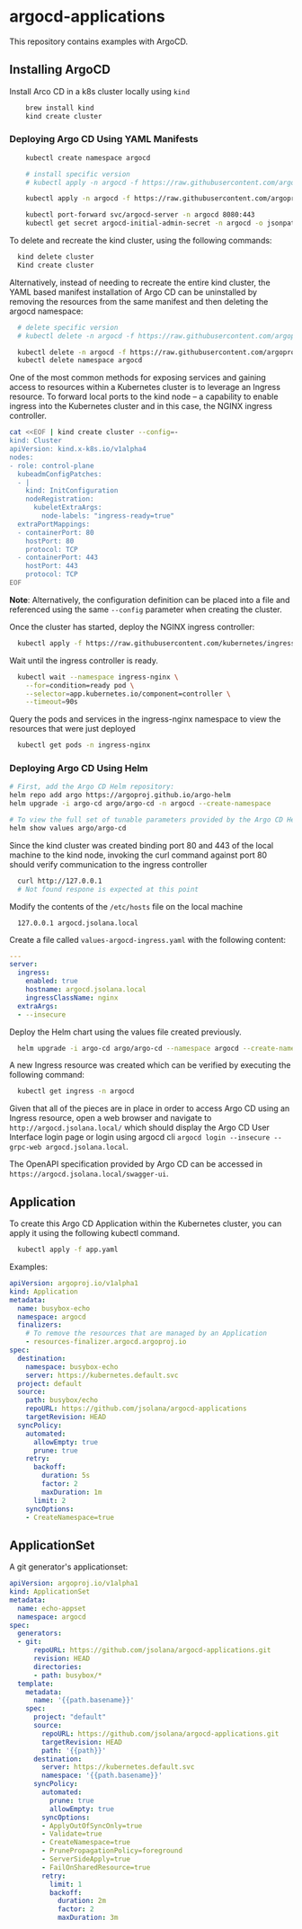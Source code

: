 # argocd-applications

This repository contains examples with ArgoCD.

## Installing ArgoCD

Install Arco CD in a k8s cluster locally using `kind`

```bash
    brew install kind
    kind create cluster
```

### Deploying Argo CD Using YAML Manifests

```bash
    kubectl create namespace argocd

    # install specific version
    # kubectl apply -n argocd -f https://raw.githubusercontent.com/argoproj/argo-cd/v2.12.0-rc2/manifests/install.yaml

    kubectl apply -n argocd -f https://raw.githubusercontent.com/argoproj/argo-cd/stable/manifests/install.yaml

    kubectl port-forward svc/argocd-server -n argocd 8080:443
    kubectl get secret argocd-initial-admin-secret -n argocd -o jsonpath='{.data.password}' | base64 -d

```

To delete and recreate the kind cluster, using the following commands:

```bash
  kind delete cluster
  Kind create cluster
```

Alternatively, instead of needing to recreate the entire kind cluster, the YAML based manifest installation of Argo CD can be uninstalled by removing the resources from the same manifest and then deleting the argocd namespace:

```bash
  # delete specific version
  # kubectl delete -n argocd -f https://raw.githubusercontent.com/argoproj/argo-cd/v2.12.0-rc2/manifests/install.yaml

  kubectl delete -n argocd -f https://raw.githubusercontent.com/argoproj/argo-cd/stable/manifests/install.yaml
  kubectl delete namespace argocd
```

One of the most common methods for exposing services and gaining access to resources within a Kubernetes cluster is to leverage an Ingress resource. To forward local ports to the kind node – a capability to enable ingress into the Kubernetes cluster and in this case, the NGINX ingress controller.

```bash
cat <<EOF | kind create cluster --config=-
kind: Cluster
apiVersion: kind.x-k8s.io/v1alpha4
nodes:
- role: control-plane
  kubeadmConfigPatches:
  - |
    kind: InitConfiguration
    nodeRegistration:
      kubeletExtraArgs:
        node-labels: "ingress-ready=true"
  extraPortMappings:
  - containerPort: 80
    hostPort: 80
    protocol: TCP
  - containerPort: 443
    hostPort: 443
    protocol: TCP
EOF

```

**Note**: Alternatively, the configuration definition can be placed into a file and referenced using the same `--config` parameter when creating the cluster.

Once the cluster has started, deploy the NGINX ingress controller:

```bash
  kubectl apply -f https://raw.githubusercontent.com/kubernetes/ingress-nginx/main/deploy/static/provider/kind/deploy.yaml
```

Wait until the ingress controller is ready.

```bash
  kubectl wait --namespace ingress-nginx \
    --for=condition=ready pod \
    --selector=app.kubernetes.io/component=controller \
    --timeout=90s
```

Query the pods and services in the ingress-nginx namespace to view the resources that were just deployed

```bash
  kubectl get pods -n ingress-nginx
```

### Deploying Argo CD Using Helm

```bash
# First, add the Argo CD Helm repository:
helm repo add argo https://argoproj.github.io/argo-helm
helm upgrade -i argo-cd argo/argo-cd -n argocd --create-namespace

# To view the full set of tunable parameters provided by the Argo CD Helm chart
helm show values argo/argo-cd
```

Since the kind cluster was created binding port 80 and 443 of the local machine to the kind node, invoking the curl command against port 80 should verify communication to the ingress controller

```bash
  curl http://127.0.0.1
  # Not found respone is expected at this point
```

Modify the contents of the `/etc/hosts` file on the local machine

```text
  127.0.0.1 argocd.jsolana.local
```

Create a file called `values-argocd-ingress.yaml` with the following content:

```yml
---
server:
  ingress:
    enabled: true
    hostname: argocd.jsolana.local
    ingressClassName: nginx
  extraArgs:
  - --insecure
```

Deploy the Helm chart using the values file created previously.

```bash
  helm upgrade -i argo-cd argo/argo-cd --namespace argocd --create-namespace -f values-argocd-ingress.yaml
```

A new Ingress resource was created which can be verified by executing the following command:

```bash
  kubectl get ingress -n argocd
```

Given that all of the pieces are in place in order to access Argo CD using an Ingress resource, open a web browser and navigate to `http://argocd.jsolana.local/` which should display the Argo CD User Interface login page or login using argocd cli `argocd login --insecure --grpc-web argocd.jsolana.local`.

The OpenAPI specification provided by Argo CD can be accessed in `https://argocd.jsolana.local/swagger-ui`.

## Application

To create this Argo CD Application within the Kubernetes cluster, you can apply it using the following kubectl command.

```bash
  kubectl apply -f app.yaml
````

Examples:

```yaml
apiVersion: argoproj.io/v1alpha1
kind: Application
metadata:
  name: busybox-echo
  namespace: argocd
  finalizers:
    # To remove the resources that are managed by an Application
    - resources-finalizer.argocd.argoproj.io
spec:
  destination:
    namespace: busybox-echo
    server: https://kubernetes.default.svc
  project: default
  source:
    path: busybox/echo
    repoURL: https://github.com/jsolana/argocd-applications
    targetRevision: HEAD
  syncPolicy:
    automated:
      allowEmpty: true
      prune: true
    retry:
      backoff:
        duration: 5s
        factor: 2
        maxDuration: 1m
      limit: 2
    syncOptions:
    - CreateNamespace=true
```

## ApplicationSet

A git generator's applicationset:

```yaml
apiVersion: argoproj.io/v1alpha1
kind: ApplicationSet
metadata:
  name: echo-appset
  namespace: argocd
spec:
  generators:
  - git:
      repoURL: https://github.com/jsolana/argocd-applications.git
      revision: HEAD
      directories:
      - path: busybox/*
  template:
    metadata:
      name: '{{path.basename}}'
    spec:
      project: "default"
      source:
        repoURL: https://github.com/jsolana/argocd-applications.git
        targetRevision: HEAD
        path: '{{path}}'
      destination:
        server: https://kubernetes.default.svc
        namespace: '{{path.basename}}'
      syncPolicy:
        automated:
          prune: true
          allowEmpty: true
        syncOptions:
        - ApplyOutOfSyncOnly=true
        - Validate=true
        - CreateNamespace=true
        - PrunePropagationPolicy=foreground
        - ServerSideApply=true
        - FailOnSharedResource=true
        retry:
          limit: 1
          backoff:
            duration: 2m
            factor: 2
            maxDuration: 3m
```
